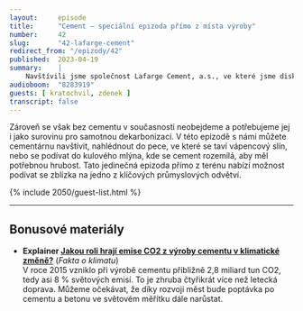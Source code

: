 ```yaml
---
layout:     episode
title:      "Cement – speciální epizoda přímo z místa výroby"
number:     42
slug:       "42-lafarge-cement"
redirect_from: "/epizody/42"
published:  2023-04-19
summary:    |
    Navštívili jsme společnost Lafarge Cement, a.s., ve které jsme diskutovali nejen o výrobě a dekarbonizaci cementu, ale měli jsme také možnost nahlédnout do samotného výrobního areálu. Kdyby byl cementářský průmysl státem, byly by jeho emise třetí největší na světě. Jedná se tedy o odvětví, jehož dekarbonizace je pro dosažení klimatických cílů velmi důležitá. Podobně jako v případě oceli ani zde není dekarbonizace snadná: dvě třetiny emisí oxidu uhličitého vznikají během chemické reakce při výrobě, a tu v současnosti nedokážeme nijak nahradit.
audioboom:  "8283919"
guests: [ kratochvil, zdenek ]
transcript: false
---
```

Zároveň se však bez cementu v současnosti neobejdeme a potřebujeme jej i jako surovinu pro samotnou dekarbonizaci. V této epizodě s námi můžete cementárnu navštívit, nahlédnout do pece, ve které se taví vápencový slín, nebo se podívat do kulového mlýna, kde se cement rozemílá, aby měl potřebnou hrubost. Tato jedinečná epizoda přímo z terénu nabízí možnost podívat se zblízka na jedno z klíčových průmyslových odvětví.

{% include 2050/guest-list.html %}

---

## Bonusové materiály

<div class="bonus-material" markdown="1">
  
* **Explainer [Jakou roli hrají emise CO2 z výroby cementu v klimatické změně?](https://faktaoklimatu.cz/explainery/emise-vyroba-cementu)** (_Fakta o klimatu_)  
  V roce 2015 vzniklo při výrobě cementu přibližně 2,8 miliard tun CO2, tedy asi 8 % světových emisí. To je zhruba čtyřikrát více než letecká doprava. Můžeme očekávat, že díky rozvoji měst bude poptávka po cementu a betonu ve světovém měřítku dále narůstat.

</div>

